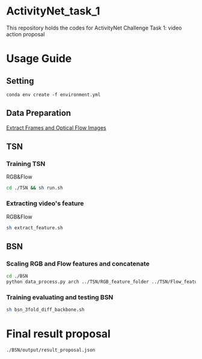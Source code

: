 # ActivityNet_task_1
This repository holds the codes for ActivityNet Challenge Task 1: video action proposal

# Usage Guide
## Setting
```
conda env create -f environment.yml
```
## Data Preparation
[Extract Frames and Optical Flow Images][Extract Frames and Optical Flow Images]
## TSN
### Training TSN
RGB&Flow
```bash
cd ./TSN && sh run.sh
```
### Extracting video's feature
RGB&Flow
```bash
sh extract_feature.sh
```
## BSN
### Scaling RGB and Flow features and concatenate
```bash
cd ./BSN
python data_process.py arch ../TSN/RGB_feature_folder ../TSN/Flow_feature_folder num_works
```
### Training evaluating and testing BSN
```bash
sh bsn_3fold_diff_backbone.sh
```
# Final result proposal
```bash
./BSN/output/result_proposal.json
```











[Extract Frames and Optical Flow Images]:https://github.com/yjxiong/temporal-segment-networks#extract-frames-and-optical-flow-images